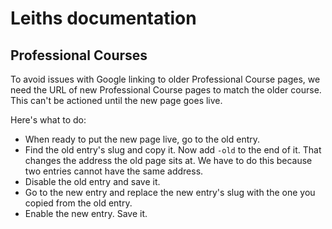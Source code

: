 # Leiths documentation

## Professional Courses
To avoid issues with Google linking to older Professional Course pages, we need the URL of new Professional Course pages to match the older course. This can't be actioned until the new page goes live.

Here's what to do:
- When ready to put the new page live, go to the old entry.
- Find the old entry's slug and copy it. Now add `-old` to the end of it. That changes the address the old page sits at. We have to do this because two entries cannot have the same address.
- Disable the old entry and save it.
- Go to the new entry and replace the new entry's slug with the one you copied from the old entry.
- Enable the new entry. Save it.
